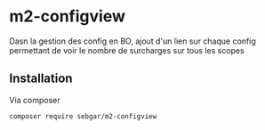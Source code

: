 # m2-configview

Dasn la gestion des config en BO, ajout d'un lien sur chaque config permettant de voir le nombre de surcharges sur tous les scopes

## Installation

Via composer

```bash
composer require sebgar/m2-configview
```